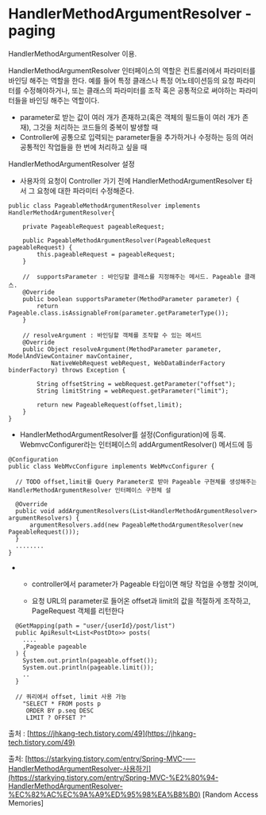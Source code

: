 # HandlerMethodArgumentResolver - paging

HandlerMethodArgumentResolver 이용.

HandlerMethodArgumentResolver 인터페이스의 역할은 컨트롤러에서 파라미터를 바인딩 해주는 역할을 한다. 예를 들어 특정 클래스나 특정 어노테이션등의 요청 파라미터를 수정해야하거나, 또는 클래스의 파라미터를 조작 혹은 공통적으로 써야하는 파라미터들을 바인딩 해주는 역할이다.

* parameter로 받는 값이 여러 개가 존재하고\(혹은 객체의 필드들이 여러 개가 존재\), 그것을 처리하는 코드들의 중복이 발생할 때
* Controller에 공통으로 입력되는 parameter들을 추가하거나 수정하는 등의 여러 공통적인 작업들을 한 번에 처리하고 싶을 때



HandlerMethodArgumentResolver 설정

* 사용자의 요청이 Controller 가기 전에 HandlerMethodArgumentResolver 타서 그 요청에 대한 파라미터 수정해준다.

```text
public class PageableMethodArgumentResolver implements HandlerMethodArgumentResolver{
	
	private PageableRequest pageableRequest;

	public PageableMethodArgumentResolver(PageableRequest pageableRequest) {
		this.pageableRequest = pageableRequest;
	}
	
	//  supportsParameter : 바인딩할 클래스를 지정해주는 메서드. Pageable 클래스.
	@Override
	public boolean supportsParameter(MethodParameter parameter) {
		return Pageable.class.isAssignableFrom(parameter.getParameterType());
	}

	// resolveArgument : 바인딩할 객체를 조작할 수 있는 메서드
	@Override
	public Object resolveArgument(MethodParameter parameter, ModelAndViewContainer mavContainer,
			NativeWebRequest webRequest, WebDataBinderFactory binderFactory) throws Exception {
		
		String offsetString = webRequest.getParameter("offset");
		String limitString = webRequest.getParameter("limit");
		
		return new PageableRequest(offset,limit);
	}
}
```

* HandlerMethodArgumentResolver를 설정\(Configuration\)에 등록. WebmvcConfigurer라는 인터페이스의 addArgumentResolver\(\) 메서드에 등

```text
@Configuration
public class WebMvcConfigure implements WebMvcConfigurer {

  // TODO offset,limit를 Query Parameter로 받아 Pageable 구현체를 생성해주는 HandlerMethodArgumentResolver 인터페이스 구현체 설
  
  @Override
  public void addArgumentResolvers(List<HandlerMethodArgumentResolver> argumentResolvers) {
	  argumentResolvers.add(new PageableMethodArgumentResolver(new PageableRequest()));
  }
  ........
}
```



* - controller에서 parameter가 Pageable 타입이면 해당 작업을 수행할 것이며, 

  - 요청 URL의 parameter로 들어온 offset과 limit의 값을 적절하게 조작하고, PageRequest 객체를 리턴한다  

```text
  @GetMapping(path = "user/{userId}/post/list")
  public ApiResult<List<PostDto>> posts(
    ....
    ,Pageable pageable
  ) {
    System.out.println(pageable.offset());
    System.out.println(pageable.limit());
    ..
  }
  
  // 쿼리에서 offset, limit 사용 가능
    "SELECT * FROM posts p  
     ORDER BY p.seq DESC 
     LIMIT ? OFFSET ?"
```

출처 : [https://jhkang-tech.tistory.com/49](https://jhkang-tech.tistory.com/49)

출처: [https://starkying.tistory.com/entry/Spring-MVC-—-HandlerMethodArgumentResolver-사용하기](https://starkying.tistory.com/entry/Spring-MVC-%E2%80%94-HandlerMethodArgumentResolver-%EC%82%AC%EC%9A%A9%ED%95%98%EA%B8%B0) \[Random Access Memories\]

